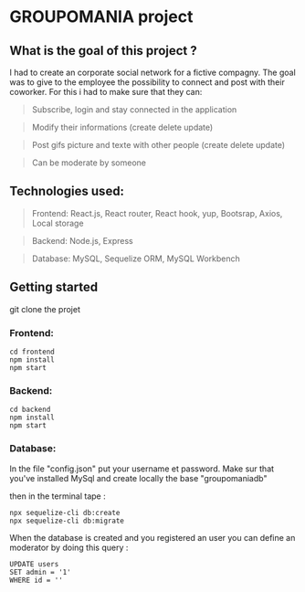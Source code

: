 # GROUPOMANIA project

## What is the goal of this project ?

I had to create an corporate social network for a fictive compagny. The goal was to give to the employee the possibility to connect and post with their coworker. For this i had to make sure that they can:

>Subscribe, login and stay connected in the application

>Modify their informations (create delete update)

>Post gifs picture and texte with other people (create delete update)

>Can be moderate by someone


## Technologies used:

>Frontend: React.js, React router, React hook, yup, Bootsrap, Axios, Local storage

>Backend: Node.js, Express

>Database: MySQL, Sequelize ORM, MySQL Workbench


## Getting started

git clone the projet

### Frontend:

```
cd frontend
npm install
npm start
```

### Backend:

```
cd backend
npm install
npm start
```

### Database:

In the file "config.json" put your username et password. Make sur that you've installed MySql and create locally the base "groupomaniadb" 

then in the terminal tape :

```
npx sequelize-cli db:create
npx sequelize-cli db:migrate
```
When the database is created and you registered an user you can define an moderator by doing this query :

```
UPDATE users
SET admin = '1'
WHERE id = ''
```





